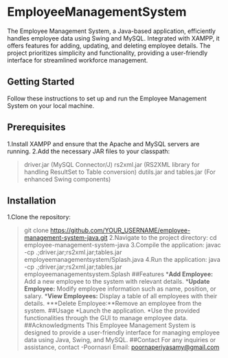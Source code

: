 # EmployeeManagementSystem
The Employee Management System, a Java-based application, efficiently handles employee data using Swing and MySQL. Integrated with XAMPP, it offers features for adding, updating, and deleting employee details. The project prioritizes simplicity and functionality, providing a user-friendly interface for streamlined workforce management.
## Getting Started
Follow these instructions to set up and run the Employee Management System on your local machine.
## Prerequisites
1.Install XAMPP and ensure that the Apache and MySQL servers are running.
2.Add the necessary JAR files to your classpath:
>  driver.jar (MySQL Connector/J)
 > rs2xml.jar (RS2XML library for handling ResultSet to Table conversion)
  >dutils.jar and tables.jar (For enhanced Swing components)
## Installation
1.Clone the repository:
>git clone https://github.com/YOUR_USERNAME/employee-management-system-java.git
2.Navigate to the project directory:
>cd employee-management-system-java
3.Compile the application:
>javac -cp .;driver.jar;rs2xml.jar;tables.jar employeemanagementsystem/Splash.java
4.Run the application:
>java -cp .;driver.jar;rs2xml.jar;tables.jar employeemanagementsystem.Splash
##Features
***Add Employee:** Add a new employee to the system with relevant details.
***Update Employee:** Modify employee information such as name, position, or salary.
***View Employees:** Display a table of all employees with their details.
***Delete Employee:**Remove an employee from the system.
##Usage
*Launch the application.
*Use the provided functionalities through the GUI to manage employee data.
##Acknowledgments
This Employee Management System is designed to provide a user-friendly interface for managing employee data using Java, Swing, and MySQL.
##Contact
For any inquiries or assistance,  contact -Poornasri
Email: poornaperiyasamy@gmail.com

